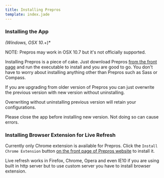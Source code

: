 ```yaml
---
title: Installing Prepros
template: index.jade
---
```





### Installing the App

*(Windows, OSX 10.*+)*

NOTE: Prepros may work in OSX 10.7 but it's not officially supported.

Installing Prepros is a piece of cake. Just download Prepros [from the front page](http://alphapixels.com/prepros/) and run the executable to install and you are good to go. You don't have to worry about installing anything other than Prepros such as Sass or Compass.

If you are upgrading from older version of Prepros you can just overwrite the previous version with new version without uninstalling.

Overwriting without uninstalling previous version will retain your configurations.

<div class="alert alert-info">Please close the app before installing new version. Not doing so can cause errors.</div>

### Installing Browser Extension for Live Refresh

Currently only Chrome extension is available for Prepros. Click the `Install Chrome Extension` button [on the front page of Prepros website](http://alphapixels.com/prepros/) to install it.

Live refresh works in Firefox, Chrome, Opera and even IE10 if you are using built in http server but to use custom server you have to install browser extension.
